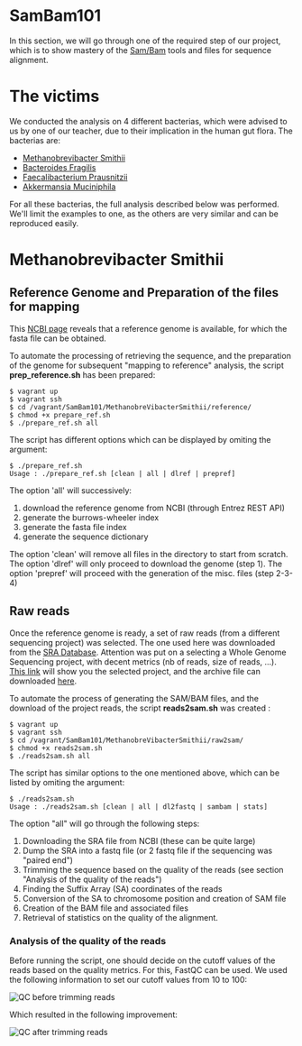 # SamBam101

In this section, we will go through one of the required step of our
project, which is to show mastery of the
[Sam/Bam](https://samtools.github.io/hts-specs/SAMv1.pdf) tools and
files for sequence alignment.

# The victims

We conducted the analysis on 4 different bacterias, which were advised to us by one of our teacher, due to their implication in the human gut flora. The bacterias are:

- [Methanobrevibacter Smithii](https://en.wikipedia.org/wiki/Methanobrevibacter_smithii)
- [Bacteroides Fragilis](https://en.wikipedia.org/wiki/Bacteroides_fragilis)
- [Faecalibacterium Prausnitzii](https://en.wikipedia.org/wiki/Faecalibacterium_prausnitzii)
- [Akkermansia Muciniphila](https://en.wikipedia.org/wiki/Akkermansia_muciniphila)

For all these bacterias, the full analysis described below was performed. We'll limit the examples to one, as the others are very similar and can be reproduced easily.

# Methanobrevibacter Smithii

## Reference Genome and Preparation of the files for mapping

This [NCBI page](http://www.ncbi.nlm.nih.gov/genome/genomes/821) reveals that a reference genome is available, for which the fasta file can be obtained. 

To automate the processing of retrieving the sequence, and the preparation of the genome for subsequent "mapping to reference" analysis, the script **prep_reference.sh** has been prepared:

```
$ vagrant up
$ vagrant ssh
$ cd /vagrant/SamBam101/MethanobreVibacterSmithii/reference/
$ chmod +x prepare_ref.sh
$ ./prepare_ref.sh all
```

The script has different options which can be displayed by omiting the argument:

```
$ ./prepare_ref.sh
Usage : ./prepare_ref.sh [clean | all | dlref | prepref]
```

The option 'all' will successively:

1. download the reference genome from NCBI (through Entrez REST API)
2. generate the burrows-wheeler index
3. generate the fasta file index
4. generate the sequence dictionary

The option 'clean' will remove all files in the directory to start from scratch.
The option 'dlref' will only proceed to download the genome (step 1).
The option 'prepref' will proceed with the generation of the misc. files (step 2-3-4)

## Raw reads

Once the reference genome is ready, a set of raw reads (from a different sequencing project) was selected. The one used here was downloaded from the [SRA Database](http://www.ncbi.nlm.nih.gov/sra/?term=Methanobrevibacter+smithii). Attention was put on a selecting a Whole Genome Sequencing project, with decent metrics (nb of reads, size of reads, ...). [This link](http://www.ncbi.nlm.nih.gov/sra?term=SRP001946) will show you the selected project, and the archive file can downloaded [here](ftp://ftp-trace.ncbi.nlm.nih.gov/sra/sra-instant/reads/ByRun/sra/SRR/SRR036/SRR036257).

To automate the process of generating the SAM/BAM files, and the download of the project reads, the script **reads2sam.sh** was created :

```
$ vagrant up 
$ vagrant ssh
$ cd /vagrant/SamBam101/MethanobreVibacterSmithii/raw2sam/
$ chmod +x reads2sam.sh
$ ./reads2sam.sh all
```

The script has similar options to the one mentioned above, which can be listed by omiting the argument:

```
$ ./reads2sam.sh
Usage : ./reads2sam.sh [clean | all | dl2fastq | sambam | stats]
```

The option "all" will go through the following steps:

1. Downloading the SRA file from NCBI (these can be quite large)
2. Dump the SRA into a fastq file (or 2 fastq file if the sequencing was "paired end")
3. Trimming the sequence based on the quality of the reads (see section "Analysis of the quality of the reads")
4. Finding the Suffix Array (SA) coordinates of the reads
5. Conversion of the SA to chromosome position and creation of SAM file
6. Creation of the BAM file and associated files
7. Retrieval of statistics on the quality of the alignment.

### Analysis of the quality of the reads

Before running the script, one should decide on the cutoff values of the reads based on the quality metrics. For this, FastQC can be used. We used the following information to set our cutoff values from 10 to 100:

![QC before trimming reads](https://raw.githubusercontent.com/Milt0n/TheOmicians/master/SamBam101/img/FastQCBefore.png)

Which resulted in the following improvement:

![QC after trimming reads](https://raw.githubusercontent.com/Milt0n/TheOmicians/master/SamBam101/img/FastQCAfter.png)
